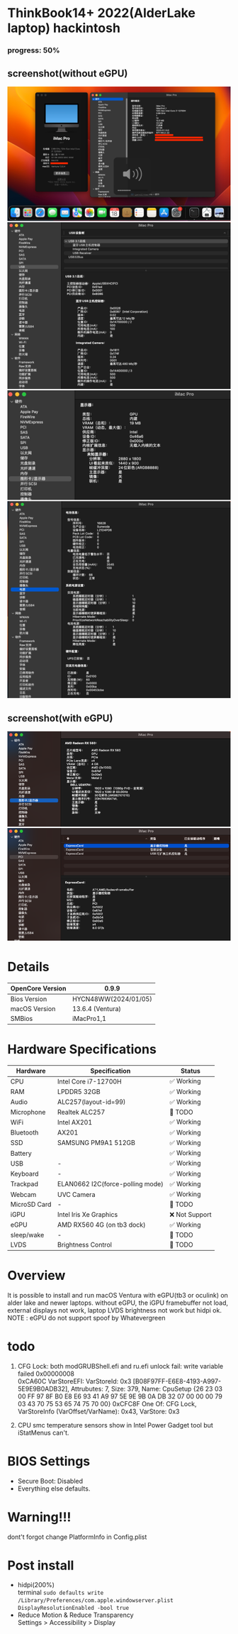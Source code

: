 # ThinkBook14+ 2022(AlderLake laptop) hackintosh

### progress: 50%

## screenshot(without eGPU)

![about](./img/about.jpg)
![usb](./img/usb.jpg)
![graphics](./img/graphics.jpg)
![power](./img/power.jpg)

## screenshot(with eGPU)

![graphics1](./img/graphics_1.png)
![pci](./img/pci.png)

# Details

| OpenCore Version | 0.9.9                |
|------------------|----------------------|
| Bios Version     | HYCN48WW(2024/01/05) |
| macOS Version    | 13.6.4 (Ventura)     |
| SMBios           | iMacPro1,1           |

# Hardware Specifications

| Hardware     | Specification                    | Status        |
|--------------|----------------------------------|---------------|
| CPU          | Intel Core i7-12700H             | ✅ Working     |
| RAM          | LPDDR5 32GB                      | ✅ Working     |
| Audio        | ALC257(layout-id=99)             | ✅ Working     |
| Microphone   | Realtek ALC257                   | 🔶 TODO       |
| WiFi         | Intel AX201                      | ✅ Working     |
| Bluetooth    | AX201                            | ✅ Working     |
| SSD          | SAMSUNG PM9A1 512GB              | ✅ Working     |
| Battery      |                                  | ✅ Working     |
| USB          | -                                | ✅ Working     |
| Keyboard     | -                                | ✅ Working     |
| Trackpad     | ELAN0662 I2C(force-polling mode) | ✅ Working     |
| Webcam       | UVC Camera                       | ✅ Working     |
| MicroSD Card | -                                | 🔶 TODO       |
| iGPU         | Intel Iris Xe Graphics           | ❌ Not Support |
| eGPU         | AMD RX560 4G (on tb3 dock)       | ✅ Working     |
| sleep/wake   | -                                | 🔶 TODO       |
| LVDS         | Brightness Control               | 🔶 TODO       |

# Overview

It is possible to install and run macOS Ventura with eGPU(tb3 or oculink) on alder lake and newer laptops.
without eGPU, the iGPU framebuffer not load, external displays not work, laptop LVDS brightness not work but hidpi ok.
NOTE : eGPU do not support spoof by Whatevergreen

# todo

1. CFG Lock: both modGRUBShell.efi and ru.efi unlock fail: write variable failed 0x00000008  
   0xCA60C VarStoreEFI: VarStoreId: 0x3 [B08F97FF-E6E8-4193-A997-5E9E9B0ADB32], Attrubutes: 7, Size: 379, Name: CpuSetup
   {26 23 03 00 FF 97 8F B0 E8 E6 93 41 A9 97 5E 9E 9B 0A DB 32 07 00 00 00 79 03 43 70 75 53 65 74 75 70 00}
   0xCFC8F One Of: CFG Lock, VarStoreInfo (VarOffset/VarName): 0x43, VarStore: 0x3

2. CPU smc
   temperature sensors show in Intel Power Gadget tool but iStatMenus can't.

# BIOS Settings

* Secure Boot: Disabled
* Everything else defaults.

# Warning!!!

dont't forgot change PlatformInfo in Config.plist

# Post install

* hidpi(200%)   
  terminal ```sudo defaults write /Library/Preferences/com.apple.windowserver.plist DisplayResolutionEnabled -bool true```
* Reduce Motion & Reduce Transparency  
  Settings > Accessibility > Display 
